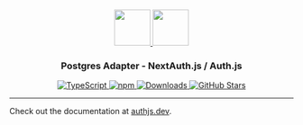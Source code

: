 <p align="center">
  <br/>
  <a href="https://authjs.dev" target="_blank">
    <img height="64px" src="https://authjs.dev/img/logo-sm.png" />
  </a>
  <a href="https://www.postgresql.org/" target="_blank">
    <img height="64px" src="https://authjs.dev/img/adapters/pg.svg"/>
  </a>
  <h3 align="center"><b>Postgres Adapter</b> - NextAuth.js / Auth.js</a></h3>
  <p align="center" style="align: center;">
    <a href="https://npm.im/@auth/pg-adapter">
      <img src="https://img.shields.io/badge/TypeScript-blue?style=flat-square" alt="TypeScript" />
    </a>
    <a href="https://npm.im/@auth/pg-adapter">
      <img alt="npm" src="https://img.shields.io/npm/v/@auth/pg-adapter?color=green&label=@auth/pg-adapter&style=flat-square">
    </a>
    <a href="https://www.npmtrends.com/@auth/pg-adapter">
      <img src="https://img.shields.io/npm/dm/@auth/pg-adapter?label=%20downloads&style=flat-square" alt="Downloads" />
    </a>
    <a href="https://github.com/nextauthjs/next-auth/stargazers">
      <img src="https://img.shields.io/github/stars/nextauthjs/next-auth?style=flat-square" alt="GitHub Stars" />
    </a>
  </p>
</p>

---

Check out the documentation at [authjs.dev](https://authjs.dev/reference/adapter/pg).

